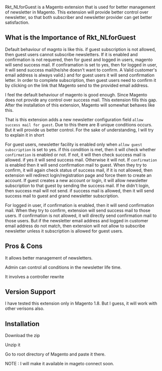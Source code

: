 Rkt_NLforGuest is a Magento extension that is used for better management of newsletter in Magento. This extension will provide better control over newsletter, so that both subscriber and newsletter provider can get better satisfaction.

What is the Importance of Rkt_NLforGuest
-------------------------------------------

Default behaviour of magnto is like this. if guest subscription is not allowed, then guest users cannot subscribe newsletters. If it is enabled and confirmation is not requered, then for guest and logged in users, magento will send success mail. If confiramation is set to yes, then for logged in user, it will send success mail(he/she doesn't want to confirm. A Valid customer's email address is always valid.) and for guest users it will send confirmation letter. In order to complete subscription, then guest users need to confirm it by clicking on the link that Magento send to the provided email address. 

I feel the default behaviour of magento is good enough. Since Magento does not provide any control over success mail. This extension fills this gap. After the installation of this extension, Magento will somewhat behaves like this.


That is this extension adds a new newsletter configuration field `allow success mail for guest`. Due to this there are 8 unique conditions occurs. But it will provide us better control. For the sake of understanding, I will try to explain it in short

For guest users, newsletter facility is enabled only when `allow guest subscription` is set to yes. if this condition is met, then it will check whether `confirmation` is enabled or not. If not, it will then check success mail is allowed. if yes it will send success mail. Otherwise it will not. If `confirmation` is enabled then it will send confirmation mail to guest. When they try to confirm, it will again check status of success mail, if it is not allowed, then extension will redirect login/registration page and force them to create an account. If guest creates a new account or login, it will allow newsletter subscription to that guest by sending the success mail. If he didn't login, then success mail will not send. if success mail is allowed, then it will send success mail to guest and grand newsletter subscription.

For logged in user, if confirmation is enabled, then it will send confirmation mail. When they try to confirm, extension will send success mail to those users. If confirmation is not allowed, it will directly send confirmation mail to those users. But if the newsletter email address and logged in customer email address do not match, then extension will not allow to subscribe newsletter unless it subscription is allowed for guest users.

Pros & Cons
------------

It allows better management of newsletters.

Admin can control all conditions in the newsletter life time.

It involves a controller rewrite

Version Support
----------------

I have tested this extension only in Magento 1.8. But I guess, it will work with other verisons also.

Installation
-------------

Download the zip

Unzip it

Go to root directory of Magento and paste it there.

NOTE : I will make it available in mageto connect soon.

                    
